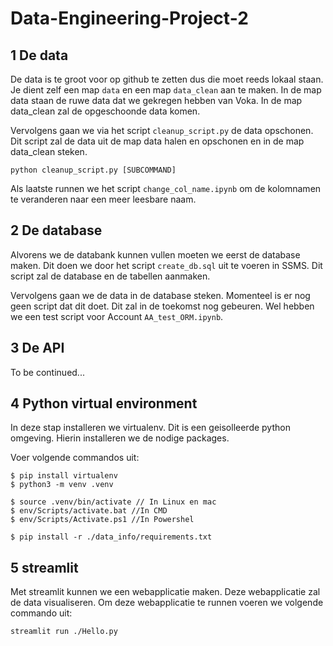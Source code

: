 # Data-Engineering-Project-2

## 1 De data

De data is te groot voor op github te zetten dus die moet reeds lokaal staan. Je dient zelf een map `data` en een map `data_clean` aan te maken. In de map data staan de ruwe data dat we gekregen hebben van Voka. In de map data_clean zal de opgeschoonde data komen.

Vervolgens gaan we via het script `cleanup_script.py` de data opschonen. Dit script zal de data uit de map data halen en opschonen en in de map data_clean steken.

```
python cleanup_script.py [SUBCOMMAND]
```

Als laatste runnen we het script `change_col_name.ipynb` om de kolomnamen te veranderen naar een meer leesbare naam.

## 2 De database

Alvorens we de databank kunnen vullen moeten we eerst de database maken. Dit doen we door het script `create_db.sql` uit te voeren in SSMS. Dit script zal de database en de tabellen aanmaken.

Vervolgens gaan we de data in de database steken. Momenteel is er nog geen script dat dit doet. Dit zal in de toekomst nog gebeuren. Wel hebben we een test script voor Account `AA_test_ORM.ipynb`.

## 3 De API

To be continued...

## 4 Python virtual environment

In deze stap installeren we virtualenv. Dit is een geisolleerde python omgeving. Hierin installeren we de nodige packages.

Voer volgende commandos uit:

```
$ pip install virtualenv
$ python3 -m venv .venv

$ source .venv/bin/activate // In Linux en mac
$ env/Scripts/activate.bat //In CMD
$ env/Scripts/Activate.ps1 //In Powershel

$ pip install -r ./data_info/requirements.txt
```

## 5 streamlit

Met streamlit kunnen we een webapplicatie maken. Deze webapplicatie zal de data visualiseren. Om deze webapplicatie te runnen voeren we volgende commando uit:

```
streamlit run ./Hello.py
```
